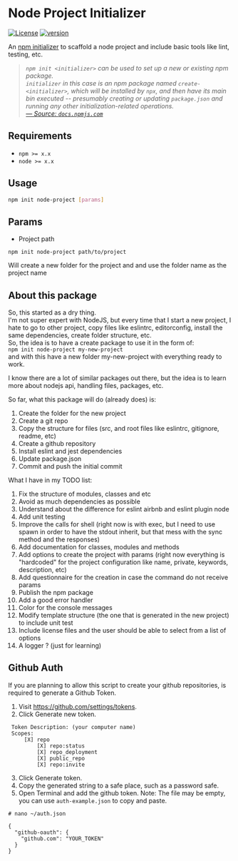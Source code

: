 # Node Project Initializer

[![License][license-image]][license-url] [![version][npm-image]][npm-url]

An [npm initializer][npm/init] to scaffold a node project and include basic tools like lint, testing, etc.

> _`npm init <initializer>` can be used to set up a new or existing npm package._  
> _`initializer` in this case is an npm package named `create-<initializer>`, which will be installed by `npx`, and then have its main bin executed -- presumably creating or updating `package.json` and running any other initialization-related operations._  
> _[&mdash; Source: `docs.npmjs.com`][npm/init]_

## Requirements

- `npm >= x.x`
- `node >= x.x`

## Usage

```bash
npm init node-project [params]
```

## Params

- Project path

`npm init node-project path/to/project`

Will create a new folder for the project and and use the folder name as the project name

## About this package

So, this started as a dry thing.  
I'm not super expert with NodeJS, but every time that I start a new project, I hate to go to other project, copy files like eslintrc, editorconfig, install the same dependencies, create folder structure, etc.  
So, the idea is to have a create package to use it in the form of:  
`npm init node-project my-new-project`  
and with this have a new folder my-new-project with everything ready to work.  

I know there are a lot of similar packages out there, but the idea is to learn more about nodejs api, handling files, packages, etc.

So far, what this package will do (already does) is:
1. Create the folder for the new project
2. Create a git repo
3. Copy the structure for files (src, and root files like eslintrc, gitignore, readme, etc)
4. Create a github repository
5. Install eslint and jest dependencies
6. Update package.json
7. Commit and push the initial commit

What I have in my TODO list:
1. Fix the structure of modules, classes and etc
2. Avoid as much dependencies as possible
3. Understand about the difference for eslint airbnb and eslint plugin node
4. Add unit testing
5. Improve the calls for shell (right now is with exec, but I need to use spawn in order to have the stdout inherit, but that mess with the sync method and the responses)
6. Add documentation for classes, modules and methods
7. Add options to create the project with params (right now everything is "hardcoded" for the project configuration like name, private, keywords, description, etc)
8. Add questionnaire for the creation in case the command do not receive params
9. Publish the npm package
10. Add a good error handler
11. Color for the console messages
12. Modify template structure (the one that is generated in the new project) to include unit test
13. Include license files and the user should be able to select from a list of options
14. A logger ? (just for learning)


## Github Auth

If you are planning to allow this script to create your github repositories, is required to generate a Github Token.

1. Visit https://github.com/settings/tokens.
2. Click Generate new token.
```
 Token Description: (your computer name)
 Scopes:
     [X] repo
         [X] repo:status
         [X] repo_deployment
         [X] public_repo
         [X] repo:invite
```
3. Click Generate token.
4. Copy the generated string to a safe place, such as a password safe.
5. Open Terminal and add the github token. Note: The file may be empty, you can use `auth-example.json` to copy and paste.

```
# nano ~/auth.json

{
  "github-oauth": {
    "github.com": "YOUR_TOKEN"
  }
}
```



[license-url]: LICENSE
[license-image]: https://img.shields.io/github/license/ahmadnassri/node-create.svg?style=for-the-badge&logo=circleci

[npm-url]: https://www.npmjs.com/package/@nmicht/create
[npm-image]: https://img.shields.io/npm/v/@nmicht/create.svg?style=for-the-badge&logo=npm

[npm/init]: https://docs.npmjs.com/cli/init#description

